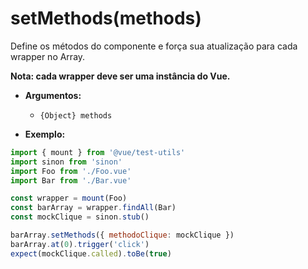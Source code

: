 # setMethods(methods)

Define os métodos do componente e força sua atualização para cada wrapper no Array.

**Nota: cada wrapper deve ser uma instância do Vue.**

- **Argumentos:**
  - `{Object} methods`

- **Exemplo:**

```js
import { mount } from '@vue/test-utils'
import sinon from 'sinon'
import Foo from './Foo.vue'
import Bar from './Bar.vue'

const wrapper = mount(Foo)
const barArray = wrapper.findAll(Bar)
const mockClique = sinon.stub()

barArray.setMethods({ methodoClique: mockClique })
barArray.at(0).trigger('click')
expect(mockClique.called).toBe(true)
```
